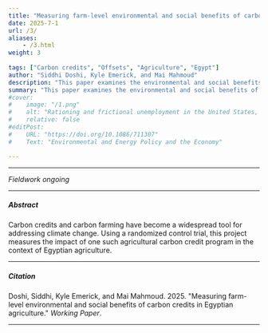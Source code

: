 ```yaml
---
title: "Measuring farm-level environmental and social benefits of carbon credits in Egyptian agriculture" 
date: 2025-7-1
url: /3/
aliases: 
    - /3.html
weight: 3
  
tags: ["Carbon credits", "Offsets", "Agriculture", "Egypt"]
author: "Siddhi Doshi, Kyle Emerick, and Mai Mahmoud"
description: "This paper examines the environmental and social benefits of carbon credits in Egypt." 
summary: "This paper examines the environmental and social benefits of carbon credits in Egypt."
#cover:
#    image: "/1.png"
#    alt: "Rationing and frictional unemployment in the United States, 1964–2009"
#    relative: false
#editPost:
#    URL: "https://doi.org/10.1086/711307"
#    Text: "Environmental and Energy Policy and the Economy"

---
```


---

*Fieldwork ongoing*

---

##### Abstract
Carbon credits and carbon farming have become a widespread tool for addressing climate change. Using a randomized control trial, this project measures the impact of one such agricultural carbon credit program in the context of Egyptian agriculture. 



---

##### Citation

Doshi, Siddhi, Kyle Emerick, and Mai Mahmoud. 2025. "Measuring farm-level environmental and social benefits of carbon credits in Egyptian agriculture." *Working Paper*. 

---


